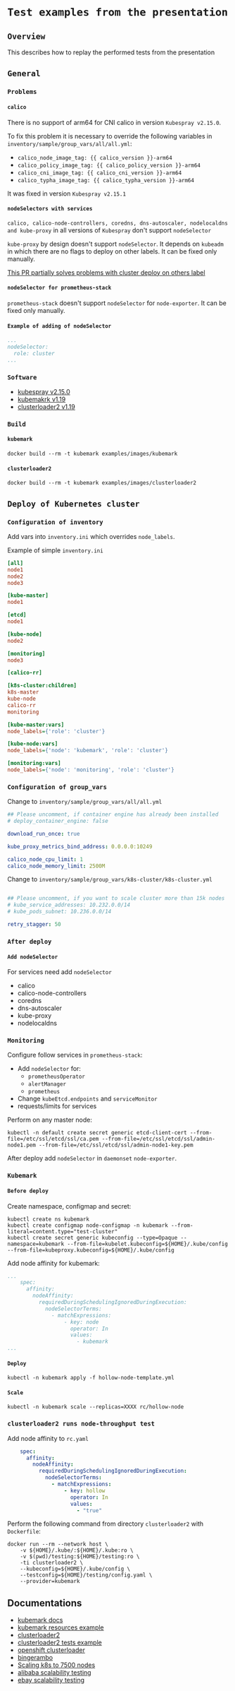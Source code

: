 # `Test examples from the presentation`

## `Overview`

This describes how to replay the performed tests from the presentation

## `General`

### `Problems`

#### `calico`

There is no support of arm64 for CNI calico in version `Kubespray v2.15.0`.

To fix this problem it is necessary to override the following variables in `inventory/sample/group_vars/all/all.yml`:

* `calico_node_image_tag: {{ calico_version }}-arm64`
* `calico_policy_image_tag: {{ calico_policy_version }}-arm64`
* `calico_cni_image_tag: {{ calico_cni_version }}-arm64`
* `calico_typha_image_tag: {{ calico_typha_version }}-arm64`

It was fixed in version `Kubespray v2.15.1`

#### `nodeSelectors with services`

`calico, calico-node-controllers, coredns, dns-autoscaler, nodelocaldns and kube-proxy` in all versions of `Kubespray` don't support `nodeSelector`

`kube-proxy` by design doesn't support `nodeSelector`. It depends on `kubeadm` in which there are no flags to deploy on other labels. It can be fixed only manually.

[This PR partially solves problems with cluster deploy on others label ](https://github.com/kubernetes-sigs/kubespray/pull/7613)

#### `nodeSelector for prometheus-stack`

`prometheus-stack` doesn't support `nodeSelector` for `node-exporter`. It can be fixed only manually.

#### `Example of adding of nodeSelector`

```yaml
...
nodeSelector:
  role: cluster
...
```

### `Software`

* [kubespray v2.15.0](https://github.com/kubernetes-sigs/kubespray/tree/v2.15.0)
* [kubemakrk v1.19](https://github.com/kubernetes/kubernetes/tree/release-1.19/test/kubemark)
* [clusterloader2 v1.19](https://github.com/kubernetes/perf-tests/tree/release-1.19)

### `Build`

#### `kubemark`

```shell
docker build --rm -t kubemark examples/images/kubemark
```

#### `clusterloader2`

```shell
docker build --rm -t kubemark examples/images/clusterloader2
```

## `Deploy of Kubernetes cluster`

### `Configuration of inventory`

Add vars into `inventory.ini` which overrides `node_labels`.

Example of simple `inventory.ini`

```ini
[all]
node1
node2
node3

[kube-master]
node1

[etcd]
node1

[kube-node]
node2

[monitoring]
node3

[calico-rr]

[k8s-cluster:children]
k8s-master
kube-node
calico-rr
monitoring

[kube-master:vars]
node_labels={'role': 'cluster'}

[kube-node:vars]
node_labels={'node': 'kubemark', 'role': 'cluster'}

[monitoring:vars]
node_labels={'node': 'monitoring', 'role': 'cluster'}
```

### `Configuration of group_vars`

Change to `inventory/sample/group_vars/all/all.yml`

```yaml
## Please uncomment, if container engine has already been installed
# deploy_container_engine: false

download_run_once: true

kube_proxy_metrics_bind_address: 0.0.0.0:10249

calico_node_cpu_limit: 1
calico_node_memory_limit: 2500M
```

Change to `inventory/sample/group_vars/k8s-cluster/k8s-cluster.yml`

```yaml

## Please uncomment, if you want to scale cluster more than 15k nodes
# kube_service_addresses: 10.232.0.0/14
# kube_pods_subnet: 10.236.0.0/14

retry_stagger: 50

```

### `After deploy`

#### `Add nodeSelector`

For services need add `nodeSelector`

* calico
* calico-node-controllers
* coredns
* dns-autoscaler
* kube-proxy
* nodelocaldns

### `Monitoring`

Configure follow services in `prometheus-stack`:

* Add `nodeSelector` for:
  - `prometheusOperator`
  - `alertManager`
  - `prometheus`
* Change `kubeEtcd.endpoints` and `serviceMonitor`
* requests/limits for services

Perform on any master node:

```shell
kubectl -n default create secret generic etcd-client-cert --from-file=/etc/ssl/etcd/ssl/ca.pem --from-file=/etc/ssl/etcd/ssl/admin-node1.pem --from-file=/etc/ssl/etcd/ssl/admin-node1-key.pem
```

After deploy add `nodeSelector` in `daemonset` `node-exporter`.

### `Kubemark`

#### `Before deploy`

Create namespace, configmap and secret:

```shell
kubectl create ns kubemark
kubectl create configmap node-configmap -n kubemark --from-literal=content.type="test-cluster"
kubectl create secret generic kubeconfig --type=Opaque --namespace=kubemark --from-file=kubelet.kubeconfig=${HOME}/.kube/config --from-file=kubeproxy.kubeconfig=${HOME}/.kube/config
```

Add node affinity for kubemark:

```yaml
...
    spec:
      affinity:
        nodeAffinity:
          requiredDuringSchedulingIgnoredDuringExecution:
            nodeSelectorTerms:
              - matchExpressions:
                  - key: node
                    operator: In
                    values:
                      - kubemark
...
```

#### `Deploy`

```shell
kubectl -n kubemark apply -f hollow-node-template.yml
```

#### `Scale`

```shell
kubectl -n kubemark scale --replicas=XXXX rc/hollow-node
```

### `clusterloader2 runs node-throughput test`

Add node affinity to `rc.yaml`

```yaml
    spec:
      affinity:
        nodeAffinity:
          requiredDuringSchedulingIgnoredDuringExecution:
            nodeSelectorTerms:
              - matchExpressions:
                  - key: hollow
                    operator: In
                    values:
                      - "true"
```

Perform the following command from directory `clusterloader2` with `Dockerfile`:

```shell
docker run --rm --network host \
    -v ${HOME}/.kube/:${HOME}/.kube:ro \
    -v $(pwd)/testing:${HOME}/testing:ro \
    -ti clusterloader2 \
    --kubeconfig=${HOME}/.kube/config \
    --testconfig=${HOME}/testing/config.yaml \
    --provider=kubemark
```

## Documentations

* [kubemark docs](https://github.com/kubernetes/community/tree/master/contributors/devel/sig-scalability)
* [kubemark resources example](https://github.com/kubernetes/kubernetes/tree/master/test/kubemark)
* [clusterloader2](https://github.com/kubernetes/perf-tests/tree/master/clusterloader2)
* [clusterloader2 tests example](https://github.com/kubernetes/perf-tests/tree/master/clusterloader2/testing)
* [openshift clusterloader](https://docs.openshift.com/container-platform/4.2/scalability_and_performance/using-cluster-loader.html)
* [bingerambo](http://bingerambo.com/posts/2020/12/k8s%E9%9B%86%E7%BE%A4%E6%80%A7%E8%83%BD%E6%B5%8B%E8%AF%95-clusterloader/)
* [Scaling k8s to 7500 nodes](https://openai.com/blog/scaling-kubernetes-to-7500-nodes/)
* [alibaba scalability testing](https://www.alibabacloud.com/blog/how-does-alibaba-ensure-the-performance-of-system-components-in-a-10000-node-kubernetes-cluster_595469)
* [ebay scalability testing](https://tech.ebayinc.com/engineering/scalability-tuning-on-tess-io-cluster/)
